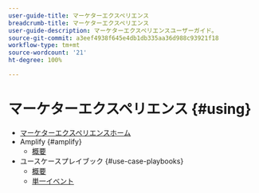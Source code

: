```yaml
---
user-guide-title: マーケターエクスペリエンス
breadcrumb-title: マーケターエクスペリエンス
user-guide-description: マーケターエクスペリエンスユーザーガイド。
source-git-commit: a3eef4938f645e4db1db335aa36d988c93921f18
workflow-type: tm+mt
source-wordcount: '21'
ht-degree: 100%

---
```



# マーケターエクスペリエンス {#using}

+ [マーケターエクスペリエンスホーム](home.md)
+ Amplify {#amplify}
   + [概要](amplify/overview.md)
+ ユースケースプレイブック {#use-case-playbooks}
   + [概要](use-case-playbooks/overview.md)
   + [単一イベント](use-case-playbooks/unitary-event.md)
